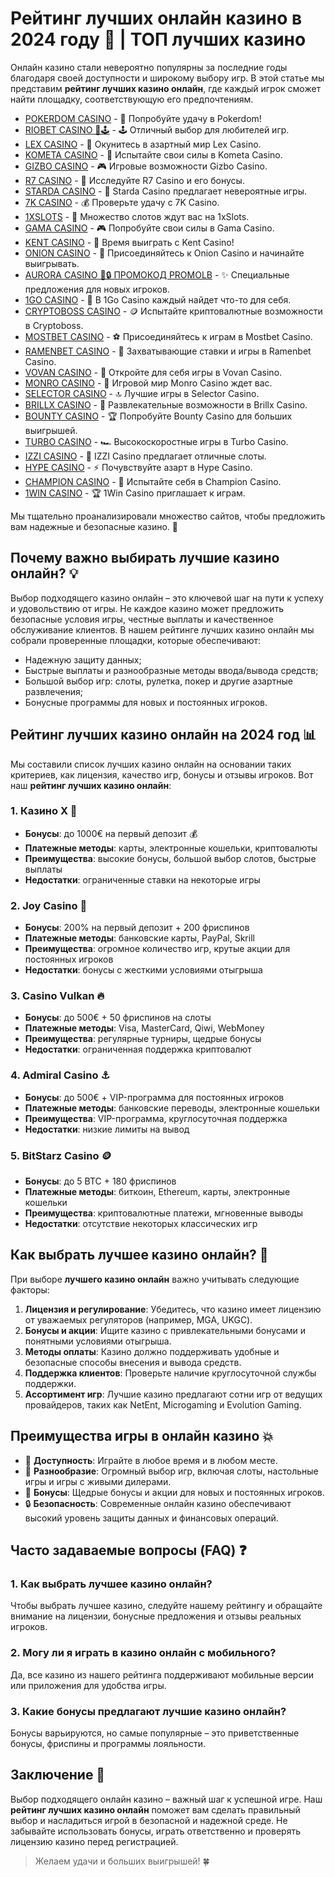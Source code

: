 # Рейтинг лучших онлайн казино в 2024 году 🎰 | ТОП лучших казино

Онлайн казино стали невероятно популярны за последние годы благодаря своей доступности и широкому выбору игр. В этой статье мы представим **рейтинг лучших казино онлайн**, где каждый игрок сможет найти площадку, соответствующую его предпочтениям.
- [POKERDOM CASINO](https://brandplay.link/Bxg7SC7H) - 🎰 Попробуйте удачу в Pokerdom!
- [RIOBET CASINO 🌟🕹️](https://brandplay.link/dtx89f2L) - 🕹️ Отличный выбор для любителей игр.
- [LEX CASINO](https://brandplay.link/2HFTmBc8) - 🎲 Окунитесь в азартный мир Lex Casino.
- [KOMETA CASINO](https://brandplay.link/tLG15CCb) - 🚀 Испытайте свои силы в Kometa Casino.
- [GIZBO CASINO](https://gizbo-tea02.com/c8e962e89) - 🎮 Игровые возможности Gizbo Casino.
- [R7 CASINO](https://brandplay.link/zPmNmTWG) - 💎 Исследуйте R7 Casino и его бонусы.
- [STARDA CASINO](https://brandplay.link/cpFQbWKn) - 🌠 Starda Casino предлагает невероятные игры.
- [7K CASINO](https://brandplay.link/dd46bNgD) - 💰 Проверьте удачу с 7K Casino.
- [1XSLOTS](https://brandplay.link/R4xfxqdm) - 🎰 Множество слотов ждут вас на 1xSlots.
- [GAMA CASINO](https://brandplay.link/zrZpLFTP) - 🎮 Попробуйте свои силы в Gama Casino.
- [KENT CASINO](https://passage-through-deserts.com/de0514c15) - 🤑 Время выиграть с Kent Casino!
- [ONION CASINO](https://obclk001-2d.top/click?offer_id=986&partner_id=10542&landing_id=1798&utm_medium=affiliate&sub_1=oncasino3) - 🧅 Присоединяйтесь к Onion Casino и начинайте выигрывать.
- [AURORA CASINO 🌌🔒 ПРОМОКОД PROMOLB](https://10trafic-stat2.com/click/668546566bcc6313411604c7/6766/15114/subaccount?promocode=PROMOLB) - ✨ Специальные предложения для новых игроков.
- [1GO CASINO](https://1go-ircp01.com/ce015f410) - 🎯 В 1Go Casino каждый найдет что-то для себя.
- [CRYPTOBOSS CASINO](https://cryptobossc.online/d847bcfa9) - 🪙 Испытайте криптовалютные возможности в Cryptoboss.
- [MOSTBET CASINO](https://ktbtis024ifqfn0mst.com/beQs) - ⚽ Присоединяйтесь к играм в Mostbet Casino.
- [RAMENBET CASINO](https://get.saltyram.com/ru/registration?apkpop=0&partner=p24970p3296034p5526) - 🍜 Захватывающие ставки и игры в Ramenbet Casino.
- [VOVAN CASINO](https://vovan.site/d2375cf9b) - 🎰 Откройте для себя игры в Vovan Casino.
- [MONRO CASINO](https://mnr-ircp01.com/c3ce72a2c) - 🎲 Игровой мир Monro Casino ждет вас.
- [SELECTOR CASINO](https://gosel.pl/SELVK) - 🔝 Лучшие игры в Selector Casino.
- [BRILLX CASINO](https://brillx.pub/BRIVK) - 💎 Развлекательные возможности в Brillx Casino.
- [BOUNTY CASINO](https://bounty-casino.de/BOVK) - 🏆 Попробуйте Bounty Casino для больших выигрышей.
- [TURBO CASINO](https://turbo-casino.pro/TURVK) - 🏎️ Высокоскоростные игры в Turbo Casino.
- [IZZI CASINO](https://izzi-fr03.com/ca7c8a7b7) - 🎰 IZZI Casino предлагает отличные слоты.
- [HYPE CASINO](https://hypekaz.com/dc2f44ad0) - ⚡ Почувствуйте азарт в Hype Casino.
- [CHAMPION CASINO](https://champcasino.ink/pobeda/doa-hats?p80412p305331p112c) - 🏅 Испытайте себя в Champion Casino.
- [1WIN CASINO](https://brandplay.link/6F5VqbyZ) - 🏆 1Win Casino приглашает к играм.

Мы тщательно проанализировали множество сайтов, чтобы предложить вам надежные и безопасные казино. 🎲

## Почему важно выбирать лучшие казино онлайн? 💡

Выбор подходящего казино онлайн – это ключевой шаг на пути к успеху и удовольствию от игры. Не каждое казино может предложить безопасные условия игры, честные выплаты и качественное обслуживание клиентов. В нашем рейтинге лучших казино онлайн мы собрали проверенные площадки, которые обеспечивают:

- Надежную защиту данных;
- Быстрые выплаты и разнообразные методы ввода/вывода средств;
- Большой выбор игр: слоты, рулетка, покер и другие азартные развлечения;
- Бонусные программы для новых и постоянных игроков.

## Рейтинг лучших казино онлайн на 2024 год 📊

Мы составили список лучших казино онлайн на основании таких критериев, как лицензия, качество игр, бонусы и отзывы игроков. Вот наш **рейтинг лучших казино онлайн**:

### 1. Казино X 🌟
- **Бонусы**: до 1000€ на первый депозит 💰
- **Платежные методы**: карты, электронные кошельки, криптовалюты
- **Преимущества**: высокие бонусы, большой выбор слотов, быстрые выплаты
- **Недостатки**: ограниченные ставки на некоторые игры

### 2. Joy Casino 🎉
- **Бонусы**: 200% на первый депозит + 200 фриспинов
- **Платежные методы**: банковские карты, PayPal, Skrill
- **Преимущества**: огромное количество игр, крутые акции для постоянных игроков
- **Недостатки**: бонусы с жесткими условиями отыгрыша

### 3. Casino Vulkan 🔥
- **Бонусы**: до 500€ + 50 фриспинов на слоты
- **Платежные методы**: Visa, MasterCard, Qiwi, WebMoney
- **Преимущества**: регулярные турниры, щедрые бонусы
- **Недостатки**: ограниченная поддержка криптовалют

### 4. Admiral Casino ⚓
- **Бонусы**: до 500€ + VIP-программа для постоянных игроков
- **Платежные методы**: банковские переводы, электронные кошельки
- **Преимущества**: VIP-программа, круглосуточная поддержка
- **Недостатки**: низкие лимиты на вывод

### 5. BitStarz Casino 🪙
- **Бонусы**: до 5 BTC + 180 фриспинов
- **Платежные методы**: биткоин, Ethereum, карты, электронные кошельки
- **Преимущества**: криптовалютные платежи, мгновенные выводы
- **Недостатки**: отсутствие некоторых классических игр

## Как выбрать лучшее казино онлайн? 🤔

При выборе **лучшего казино онлайн** важно учитывать следующие факторы:

1. **Лицензия и регулирование**: Убедитесь, что казино имеет лицензию от уважаемых регуляторов (например, MGA, UKGC).
2. **Бонусы и акции**: Ищите казино с привлекательными бонусами и понятными условиями отыгрыша.
3. **Методы оплаты**: Казино должно поддерживать удобные и безопасные способы внесения и вывода средств.
4. **Поддержка клиентов**: Проверьте наличие круглосуточной службы поддержки.
5. **Ассортимент игр**: Лучшие казино предлагают сотни игр от ведущих провайдеров, таких как NetEnt, Microgaming и Evolution Gaming.

## Преимущества игры в онлайн казино 💥

- 🎰 **Доступность**: Играйте в любое время и в любом месте.
- 🎲 **Разнообразие**: Огромный выбор игр, включая слоты, настольные игры и игры с живыми дилерами.
- 💸 **Бонусы**: Щедрые бонусы и акции для новых и постоянных игроков.
- 🔒 **Безопасность**: Современные онлайн казино обеспечивают высокий уровень защиты данных и финансовых операций.

## Часто задаваемые вопросы (FAQ) ❓

### 1. Как выбрать лучшее казино онлайн?
Чтобы выбрать лучшее казино, следуйте нашему рейтингу и обращайте внимание на лицензии, бонусные предложения и отзывы реальных игроков.

### 2. Могу ли я играть в казино онлайн с мобильного?
Да, все казино из нашего рейтинга поддерживают мобильные версии или приложения для удобства игры.

### 3. Какие бонусы предлагают лучшие казино онлайн?
Бонусы варьируются, но самые популярные – это приветственные бонусы, фриспины и программы лояльности.

## Заключение 🎯

Выбор подходящего онлайн казино – важный шаг к успешной игре. Наш **рейтинг лучших казино онлайн** поможет вам сделать правильный выбор и насладиться игрой в безопасной и надежной среде. Не забывайте использовать бонусы, играть ответственно и проверять лицензию казино перед регистрацией.

> Желаем удачи и больших выигрышей! 🍀
